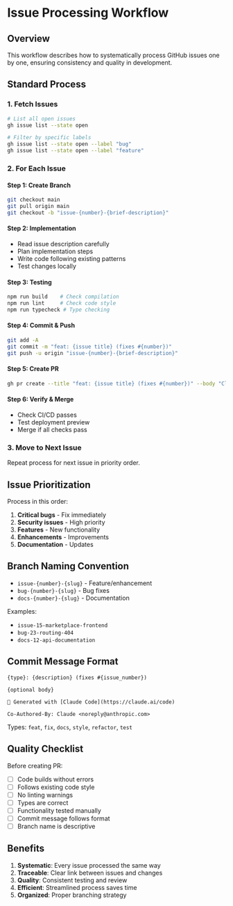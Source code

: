 # Issue Processing Workflow

## Overview
This workflow describes how to systematically process GitHub issues one by one, ensuring consistency and quality in development.

## Standard Process

### 1. Fetch Issues
```bash
# List all open issues
gh issue list --state open

# Filter by specific labels
gh issue list --state open --label "bug"
gh issue list --state open --label "feature"
```

### 2. For Each Issue

#### Step 1: Create Branch
```bash
git checkout main
git pull origin main
git checkout -b "issue-{number}-{brief-description}"
```

#### Step 2: Implementation
- Read issue description carefully
- Plan implementation steps
- Write code following existing patterns
- Test changes locally

#### Step 3: Testing
```bash
npm run build    # Check compilation
npm run lint     # Check code style
npm run typecheck # Type checking
```

#### Step 4: Commit & Push
```bash
git add -A
git commit -m "feat: {issue title} (fixes #{number})"
git push -u origin "issue-{number}-{brief-description}"
```

#### Step 5: Create PR
```bash
gh pr create --title "feat: {issue title} (fixes #{number})" --body "Closes #{number}"
```

#### Step 6: Verify & Merge
- Check CI/CD passes
- Test deployment preview
- Merge if all checks pass

### 3. Move to Next Issue
Repeat process for next issue in priority order.

## Issue Prioritization

Process in this order:
1. **Critical bugs** - Fix immediately
2. **Security issues** - High priority
3. **Features** - New functionality
4. **Enhancements** - Improvements
5. **Documentation** - Updates

## Branch Naming Convention

- `issue-{number}-{slug}` - Feature/enhancement
- `bug-{number}-{slug}` - Bug fixes  
- `docs-{number}-{slug}` - Documentation

Examples:
- `issue-15-marketplace-frontend`
- `bug-23-routing-404`
- `docs-12-api-documentation`

## Commit Message Format

```
{type}: {description} (fixes #{issue_number})

{optional body}

🤖 Generated with [Claude Code](https://claude.ai/code)

Co-Authored-By: Claude <noreply@anthropic.com>
```

Types: `feat`, `fix`, `docs`, `style`, `refactor`, `test`

## Quality Checklist

Before creating PR:
- [ ] Code builds without errors
- [ ] Follows existing code style
- [ ] No linting warnings
- [ ] Types are correct
- [ ] Functionality tested manually
- [ ] Commit message follows format
- [ ] Branch name is descriptive

## Benefits

1. **Systematic**: Every issue processed the same way
2. **Traceable**: Clear link between issues and changes
3. **Quality**: Consistent testing and review
4. **Efficient**: Streamlined process saves time
5. **Organized**: Proper branching strategy